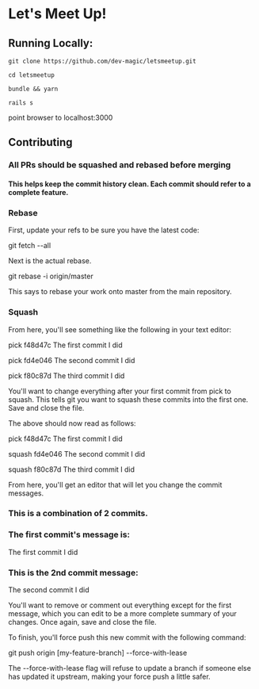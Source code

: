 # Let's Meet Up!

## Running Locally:

`git clone https://github.com/dev-magic/letsmeetup.git`

`cd letsmeetup`

`bundle && yarn`

`rails s`

point browser to localhost:3000


## Contributing

### All PRs should be squashed and rebased before merging
#### This helps keep the commit history clean. Each commit should refer to a complete feature.

### Rebase

First, update your refs to be sure you have the latest code:

 git fetch --all

Next is the actual rebase.

git rebase -i origin/master

This says to rebase your work onto master from the main repository.

### Squash

From here, you'll see something like the following in your text editor:

pick f48d47c The first commit I did

pick fd4e046 The second commit I did

pick f80c87d The third commit I did

You'll want to change everything after your first commit from pick to squash. This tells git you want to squash these commits into the first one. Save and close the file.

The above should now read as follows:

pick f48d47c The first commit I did

squash fd4e046 The second commit I did

squash f80c87d The third commit I did

From here, you'll get an editor that will let you change the commit messages.

### This is a combination of 2 commits.
### The first commit's message is:
The first commit I did

### This is the 2nd commit message:

The second commit I did

You'll want to remove or comment out everything except for the first message, which you can edit to be a more complete summary of your changes. Once again, save and close the file.

To finish, you'll force push this new commit with the following command:

git push origin [my-feature-branch] --force-with-lease

The --force-with-lease flag will refuse to update a branch if someone else has updated it upstream, making your force push a little safer.
